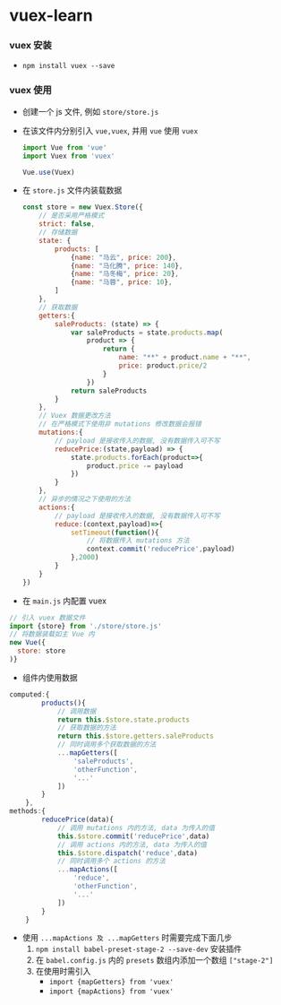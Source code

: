 # vuex-learn

### vuex 安装

* `npm install vuex --save`

### vuex 使用

* 创建一个 js 文件, 例如 `store/store.js`
* 在该文件内分别引入 `vue,vuex`, 并用 `vue` 使用 `vuex`
    ```js
    import Vue from 'vue'
    import Vuex from 'vuex'

    Vue.use(Vuex)
    ```
* 在 `store.js` 文件内装载数据
    ```js
    const store = new Vuex.Store({
        // 是否采用严格模式
        strict: false,
        // 存储数据
        state: {
            products: [
                {name: "马云", price: 200},
                {name: "马化腾", price: 140},
                {name: "马冬梅", price: 20},
                {name: "马蓉", price: 10},
            ]
        },
        // 获取数据
        getters:{
            saleProducts: (state) => {
                var saleProducts = state.products.map(
                    product => {
                        return {
                            name: "**" + product.name + "**",
                            price: product.price/2
                        }
                    })
                return saleProducts
            }
        },
        // Vuex 数据更改方法
        // 在严格模式下使用非 mutations 修改数据会报错
        mutations:{
            // payload 是接收传入的数据, 没有数据传入可不写
            reducePrice:(state,payload) => {
                state.products.forEach(product=>{
                    product.price -= payload
                })
            }
        },
        // 异步的情况之下使用的方法
        actions:{
            // payload 是接收传入的数据, 没有数据传入可不写
            reduce:(context,payload)=>{
                setTimeout(function(){
                    // 将数据传入 mutations 方法
                    context.commit('reducePrice',payload)
                },2000)
            }
        }
    })
    ```

* 在 `main.js` 内配置 vuex
```js
// 引入 vuex 数据文件
import {store} from './store/store.js'
// 将数据装载如主 Vue 内
new Vue({
  store: store
)}
```

* 组件内使用数据
```js
computed:{
        products(){
            // 调用数据
            return this.$store.state.products
            // 获取数据的方法
            return this.$store.getters.saleProducts
            // 同时调用多个获取数据的方法
            ...mapGetters([
                'saleProducts',
                'otherFunction',
                '...'
            ])
        }
    },
methods:{
        reducePrice(data){
            // 调用 mutations 内的方法, data 为传入的值
            this.$store.commit('reducePrice',data)
            // 调用 actions 内的方法, data 为传入的值
            this.$store.dispatch('reduce',data)
            // 同时调用多个 actions 的方法
            ...mapActions([
                'reduce',
                'otherFunction',
                '...'
            ])
        }
    }
```

* 使用 `...mapActions 及 ...mapGetters` 时需要完成下面几步
    1. `npm install babel-preset-stage-2 --save-dev` 安装插件
    2. 在 `babel.config.js` 内的 `presets` 数组内添加一个数组 `["stage-2"]`
    3. 在使用时需引入
        * `import {mapGetters} from 'vuex'`
        * `import {mapActions} from 'vuex'`
